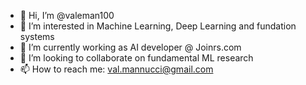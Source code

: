 - 👋 Hi, I’m @valeman100
- 👀 I’m interested in Machine Learning, Deep Learning and fundation systems
- 🌱 I’m currently working as AI developer @ Joinrs.com
- 💞️ I’m looking to collaborate on fundamental ML research
- 📫 How to reach me: val.mannucci@gmail.com

<!---
valeman100/valeman100 is a ✨ special ✨ repository because its `README.md` (this file) appears on your GitHub profile.
You can click the Preview link to take a look at your changes.
--->
